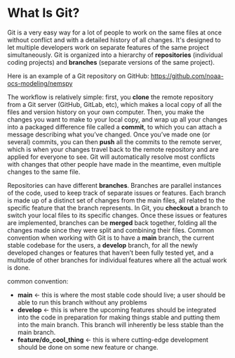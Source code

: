 # What Is Git?
Git is a very easy way for a lot of people to work on the same files at once without conflict and with a detailed history of all changes. It's designed to let multiple developers work on separate features of the same project simultaneously. Git is organized into a hierarchy of **repositories** (individual coding projects) and **branches** (separate versions of the same project).

Here is an example of a Git repository on GitHub: https://github.com/noaa-ocs-modeling/nemspy

The workflow is relatively simple: first, you **clone** the remote repository from a Git server (GitHub, GitLab, etc), which makes a local copy of all the files and version history on your own computer. Then, you make the changes you want to make to your local copy, and wrap up all your changes into a packaged difference file called a **commit**, to which you can attach a message describing what you’ve changed. Once you’ve made one (or several) commits, you can then **push** all the commits to the remote server, which is when your changes travel back to the remote repository and are applied for everyone to see. Git will automatically resolve most conflicts with changes that other people have made in the meantime, even multiple changes to the same file.

Repositories can have different **branches**. Branches are parallel instances of the code, used to keep track of separate issues or features. Each branch is made up of a distinct set of changes from the main files, all related to the specific feature that the branch represents. In Git, you **checkout** a branch to switch your local files to its specific changes. Once these issues or features are implemented, branches can be **merged** back together, folding all the changes made since they were split and combining their files. Common convention when working with Git is to have a **main** branch, the current stable codebase for the users, a **develop** branch, for all the newly developed changes or features that haven’t been fully tested yet, and a multitude of other branches for individual features where all the actual work is done.

common convention:
- **main** <- this is where the most stable code should live; a user should be able to run this branch without any problems
- **develop** <- this is where the upcoming features should be integrated into the code in preparation for making things stable and putting them into the main branch. This branch will inherently be less stable than the main branch.
- **feature/do_cool_thing** <- this is where cutting-edge development should be done on some new feature or change.
